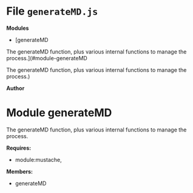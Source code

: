 # File `generateMD.js`

**Modules**
* [generateMD

The generateMD function, plus various internal functions to manage the process.](#module-generateMD

The generateMD function, plus various internal functions to manage the process.)






 **Author**





# Module generateMD

The generateMD function, plus various internal functions to manage the process.



**Requires:**

+ module:mustache,

**Members:**

+ generateMD




